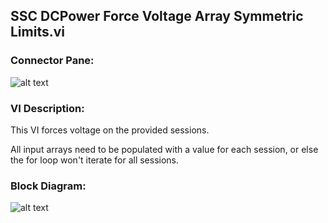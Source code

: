 ## **SSC DCPower Force Voltage Array Symmetric Limits.vi**
### Connector Pane:
![alt text](/SSC%20DCPower/Source/Constant%20Voltage/SSC%20DCPower%20Force%20Voltage%20Array%20Symmetric%20Limits.vic.png "SSC DCPower Force Voltage Array Symmetric Limits.vi connector pane")

### VI Description:
This VI forces voltage on the provided sessions.

All input arrays need to be populated with a value for each session, or else the for loop won't iterate for all sessions.

### Block Diagram:
![alt text](/SSC%20DCPower/Source/Constant%20Voltage/SSC%20DCPower%20Force%20Voltage%20Array%20Symmetric%20Limits.vid.png "SSC DCPower Force Voltage Array Symmetric Limits.vi block diagram")
